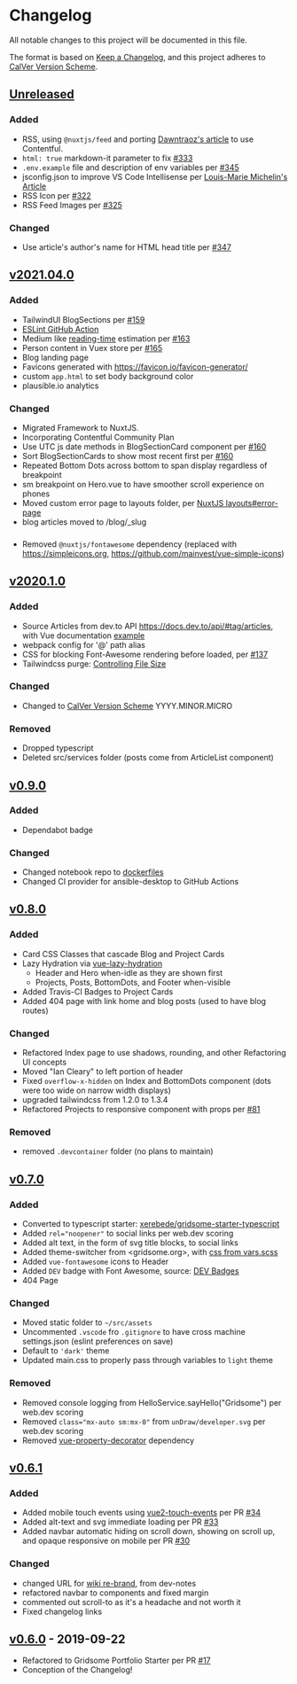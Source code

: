 
# Changelog

All notable changes to this project will be documented in this file.

The format is based on [Keep a Changelog](https://keepachangelog.com/en/1.0.0/),
and this project adheres to [CalVer Version Scheme](https://calver.org/).

## [Unreleased]

### Added

- RSS, using `@nuxtjs/feed` and porting [Dawntraoz's article](https://www.dawntraoz.com/blog/adding-rss-feed-to-my-blog-made-with-nuxt-storyblok) to use Contentful.
- `html: true` markdown-it parameter to fix [#333](https://github.com/icancclearynow/nuxtjs-contentful-blog/issues/333)
- `.env.example` file and description of env variables per [#345](https://github.com/icancclearynow/nuxtjs-contentful-blog/issues/345)
- jsconfig.json to improve VS Code Intellisense per [Louis-Marie Michelin's Article](https://lmichelin.fr/vscode-intellisense-jsconfig-vue-js-nuxt-js-absolute-imports/)
- RSS Icon per [#322](https://github.com/icancclearynow/nuxtjs-contentful-blog/issues/322)
- RSS Feed Images per [#325](https://github.com/icancclearynow/nuxtjs-contentful-blog/issues/325)

### Changed

- Use article's author's name for HTML head title per [#347](https://github.com/icancclearynow/nuxtjs-contentful-blog/issues/347)

## [v2021.04.0]

### Added

- TailwindUI BlogSections per [#159](https://github.com/iancleary/portfolio/pull/159)
- [ESLint GitHub Action](https://github.com/marketplace/actions/eslint-action)
- Medium like [reading-time](https://github.com/ngryman/reading-time) estimation per [#163](https://github.com/iancleary/portfolio/pull/163)
- Person content in Vuex store per [#165](https://github.com/iancleary/portfolio/pull/165)
- Blog landing page
- Favicons generated with <https://favicon.io/favicon-generator/>
- custom `app.html` to set body background color
- plausible.io analytics

### Changed

- Migrated Framework to NuxtJS.
- Incorporating Contentful Community Plan
- Use UTC js date methods in BlogSectionCard component per [#160](https://github.com/iancleary/portfolio/pull/160/commits/989a8df6981e43c09045f16562f316bda81e7648)
- Sort BlogSectionCards to show most recent first per [#160](https://github.com/iancleary/portfolio/pull/160/commits/989a8df6981e43c09045f16562f316bda81e7648)
- Repeated Bottom Dots across bottom to span display regardless of breakpoint
- sm breakpoint on Hero.vue to have smoother scroll experience on phones
- Moved custom error page to layouts folder, per [NuxtJS layouts#error-page](https://nuxtjs.org/guides/directory-structure/layouts#error-page)
- blog articles moved to /blog/_slug

###

- Removed `@nuxtjs/fontawesome` dependency (replaced with <https://simpleicons.org>, <https://github.com/mainvest/vue-simple-icons>)

## [v2020.1.0]

### Added

- Source Articles from dev.to API <https://docs.dev.to/api/#tag/articles>, with Vue documentation [example](https://vuejs.org/v2/cookbook/using-axios-to-consume-apis.html)
- webpack config for '@' path alias
- CSS for blocking Font-Awesome rendering before loaded, per [#137](https://github.com/iancleary/iancleary.me/issues/137)
- Tailwindcss purge: [Controlling File Size](https://tailwindcss.com/docs/controlling-file-size)

### Changed

- Changed to [CalVer Version Scheme](https://calver.org/) YYYY.MINOR.MICRO

### Removed

- Dropped typescript
- Deleted src/services folder (posts come from ArticleList component)

## [v0.9.0]

### Added

- Dependabot badge

### Changed

- Changed notebook repo to [dockerfiles](https://github.com/iancleary/dockerfiles)
- Changed CI provider for ansible-desktop to GitHub Actions

## [v0.8.0]

### Added

- Card CSS Classes that cascade Blog and Project Cards
- Lazy Hydration via [vue-lazy-hydration](https://github.com/maoberlehner/vue-lazy-hydration)
  - Header and Hero when-idle as they are shown first
  - Projects, Posts, BottomDots, and Footer when-visible
- Added Travis-CI Badges to Project Cards
- Added 404 page with link home and blog posts (used to have blog routes)

### Changed

- Refactored Index page to use shadows, rounding, and other Refactoring UI concepts
- Moved "Ian Cleary" to left portion of header
- Fixed `overflow-x-hidden` on Index and BottomDots component (dots were too wide on narrow width displays)
- upgraded tailwindcss from 1.2.0 to 1.3.4
- Refactored Projects to responsive component with props per [#81](https://github.com/iancleary/iancleary.me/pull/81)

### Removed

- removed `.devcontainer` folder (no plans to maintain)

## [v0.7.0]

### Added

- Converted to typescript starter:  [xerebede/gridsome-starter-typescript](https://github.com/xerebede/gridsome-starter-typescript)
- Added `rel="noopener"` to social links per web.dev scoring
- Added alt text, in the form of svg title blocks, to social links
- Added theme-switcher from <gridsome.org>, with [css from vars.scss](https://github.com/gridsome/gridsome.org/blob/2d124ac9843dc39e782e91b6bcf54b21988835ee/src/assets/style/vars.scss)
- Added `vue-fontawesome` icons to Header
- Added `DEV` badge with Font Awesome, source: [DEV Badges](https://dev.to/p/badges)
- 404 Page

### Changed

- Moved static folder to `~/src/assets`
- Uncommented `.vscode` fro `.gitignore` to have cross machine settings.json (eslint preferences on save)
- Default to `'dark'` theme
- Updated main.css to properly pass through variables to `light` theme

### Removed

- Removed console logging from HelloService.sayHello("Gridsome") per web.dev scoring
- Removed `class="mx-auto sm:mx-0"` from `unDraw/developer.svg` per web.dev scoring
- Removed [vue-property-decorator](https://github.com/kaorun343/vue-property-decorator) dependency

## [v0.6.1]

### Added

- Added mobile touch events using [vue2-touch-events](https://github.com/jerrybendy/vue-touch-events) per PR [#34](https://github.com/iancleary/iancleary.me/pull/34)
- Added alt-text and svg immediate loading per PR [#33](https://github.com/iancleary/iancleary.me/pull/33)
- Added navbar automatic hiding on scroll down, showing on scroll up, and opaque responsive on mobile per PR [#30](https://github.com/iancleary/iancleary.me/pull/30)

### Changed

- changed URL for [wiki re-brand](https://github.com/iancleary/wiki/pull/4), from dev-notes
- refactored navbar to components and fixed margin
- commented out scroll-to as it's a headache and not worth it
- Fixed changelog links

## [v0.6.0] - 2019-09-22

- Refactored to Gridsome Portfolio Starter per PR [#17](https://github.com/iancleary/iancleary.me/pull/17)
- Conception of the Changelog!

[Unreleased]: https://github.com/iancleary/iancleary.me/compare/v2021.04.0...HEAD
[v2021.04.0]: https://github.com/iancleary/iancleary.me/releases/tag/v2021.04.0
[v2020.1.0]: https://github.com/iancleary/iancleary.me/releases/tag/v2020.1.0
[v0.9.0]: https://github.com/iancleary/iancleary.me/releases/tag/v0.9.0
[v0.8.0]: https://github.com/iancleary/iancleary.me/releases/tag/v0.8.0
[v0.7.0]: https://github.com/iancleary/iancleary.me/releases/tag/v0.7.0
[v0.6.1]: https://github.com/iancleary/iancleary.me/releases/tag/v0.6.1
[v0.6.0]: https://github.com/iancleary/iancleary.me/releases/tag/v0.6.0
